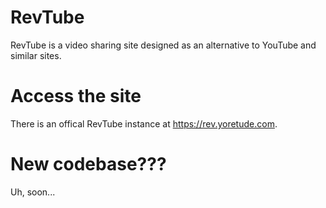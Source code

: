 # RevTube
RevTube is a video <!--(with audio uploading a feature that was going to be added)--> sharing site designed as an alternative to YouTube and similar sites.
# Access the site 
<!--You can access RevTube at https://rev.yoretude.com.-->
<!--~~For the upcoming "Redux" layout, the link is: https://redst0ne.xyz/vistatuberedux~~ (Redux is cancelled)
For the current "skeuo" layout, the link is https://rev.yoretude.com.
-->
There is an offical RevTube instance at https://rev.yoretude.com.
# New codebase???
Uh, soon...
